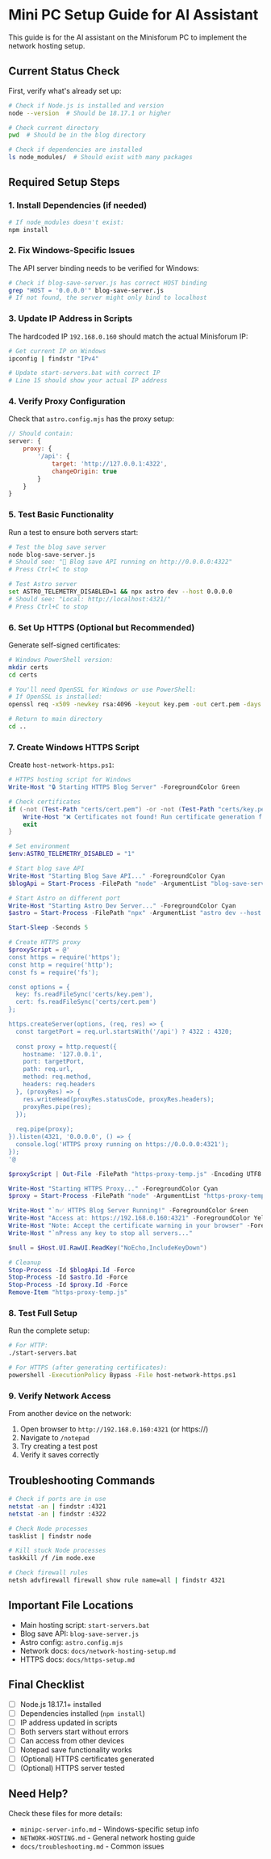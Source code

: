 # Mini PC Setup Guide for AI Assistant

This guide is for the AI assistant on the Minisforum PC to implement the network hosting setup.

## Current Status Check

First, verify what's already set up:
```bash
# Check if Node.js is installed and version
node --version  # Should be 18.17.1 or higher

# Check current directory
pwd  # Should be in the blog directory

# Check if dependencies are installed
ls node_modules/  # Should exist with many packages
```

## Required Setup Steps

### 1. Install Dependencies (if needed)
```bash
# If node_modules doesn't exist:
npm install
```

### 2. Fix Windows-Specific Issues

The API server binding needs to be verified for Windows:
```bash
# Check if blog-save-server.js has correct HOST binding
grep "HOST = '0.0.0.0'" blog-save-server.js
# If not found, the server might only bind to localhost
```

### 3. Update IP Address in Scripts

The hardcoded IP `192.168.0.160` should match the actual Minisforum IP:
```bash
# Get current IP on Windows
ipconfig | findstr "IPv4"

# Update start-servers.bat with correct IP
# Line 15 should show your actual IP address
```

### 4. Verify Proxy Configuration

Check that `astro.config.mjs` has the proxy setup:
```javascript
// Should contain:
server: {
    proxy: {
        '/api': {
            target: 'http://127.0.0.1:4322',
            changeOrigin: true
        }
    }
}
```

### 5. Test Basic Functionality

Run a test to ensure both servers start:
```bash
# Test the blog save server
node blog-save-server.js
# Should see: "📝 Blog save API running on http://0.0.0.0:4322"
# Press Ctrl+C to stop

# Test Astro server
set ASTRO_TELEMETRY_DISABLED=1 && npx astro dev --host 0.0.0.0
# Should see: "Local: http://localhost:4321/"
# Press Ctrl+C to stop
```

### 6. Set Up HTTPS (Optional but Recommended)

Generate self-signed certificates:
```bash
# Windows PowerShell version:
mkdir certs
cd certs

# You'll need OpenSSL for Windows or use PowerShell:
# If OpenSSL is installed:
openssl req -x509 -newkey rsa:4096 -keyout key.pem -out cert.pem -days 365 -nodes -subj "/C=US/ST=State/L=City/O=Home/CN=192.168.0.160" -addext "subjectAltName=IP:192.168.0.160,IP:127.0.0.1,DNS:localhost"

# Return to main directory
cd ..
```

### 7. Create Windows HTTPS Script

Create `host-network-https.ps1`:
```powershell
# HTTPS hosting script for Windows
Write-Host "🔒 Starting HTTPS Blog Server" -ForegroundColor Green

# Check certificates
if (-not (Test-Path "certs/cert.pem") -or -not (Test-Path "certs/key.pem")) {
    Write-Host "❌ Certificates not found! Run certificate generation first." -ForegroundColor Red
    exit
}

# Set environment
$env:ASTRO_TELEMETRY_DISABLED = "1"

# Start blog save API
Write-Host "Starting Blog Save API..." -ForegroundColor Cyan
$blogApi = Start-Process -FilePath "node" -ArgumentList "blog-save-server.js" -PassThru -WindowStyle Minimized

# Start Astro on different port
Write-Host "Starting Astro Dev Server..." -ForegroundColor Cyan
$astro = Start-Process -FilePath "npx" -ArgumentList "astro dev --host 0.0.0.0 --port 4320" -PassThru -WindowStyle Minimized

Start-Sleep -Seconds 5

# Create HTTPS proxy
$proxyScript = @'
const https = require('https');
const http = require('http');
const fs = require('fs');

const options = {
  key: fs.readFileSync('certs/key.pem'),
  cert: fs.readFileSync('certs/cert.pem')
};

https.createServer(options, (req, res) => {
  const targetPort = req.url.startsWith('/api') ? 4322 : 4320;
  
  const proxy = http.request({
    hostname: '127.0.0.1',
    port: targetPort,
    path: req.url,
    method: req.method,
    headers: req.headers
  }, (proxyRes) => {
    res.writeHead(proxyRes.statusCode, proxyRes.headers);
    proxyRes.pipe(res);
  });
  
  req.pipe(proxy);
}).listen(4321, '0.0.0.0', () => {
  console.log('HTTPS proxy running on https://0.0.0.0:4321');
});
'@

$proxyScript | Out-File -FilePath "https-proxy-temp.js" -Encoding UTF8

Write-Host "Starting HTTPS Proxy..." -ForegroundColor Cyan
$proxy = Start-Process -FilePath "node" -ArgumentList "https-proxy-temp.js" -PassThru

Write-Host "`n✅ HTTPS Blog Server Running!" -ForegroundColor Green
Write-Host "Access at: https://192.168.0.160:4321" -ForegroundColor Yellow
Write-Host "Note: Accept the certificate warning in your browser" -ForegroundColor Yellow
Write-Host "`nPress any key to stop all servers..."

$null = $Host.UI.RawUI.ReadKey("NoEcho,IncludeKeyDown")

# Cleanup
Stop-Process -Id $blogApi.Id -Force
Stop-Process -Id $astro.Id -Force  
Stop-Process -Id $proxy.Id -Force
Remove-Item "https-proxy-temp.js"
```

### 8. Test Full Setup

Run the complete setup:
```bash
# For HTTP:
./start-servers.bat

# For HTTPS (after generating certificates):
powershell -ExecutionPolicy Bypass -File host-network-https.ps1
```

### 9. Verify Network Access

From another device on the network:
1. Open browser to `http://192.168.0.160:4321` (or https://)
2. Navigate to `/notepad`
3. Try creating a test post
4. Verify it saves correctly

## Troubleshooting Commands

```bash
# Check if ports are in use
netstat -an | findstr :4321
netstat -an | findstr :4322

# Check Node processes
tasklist | findstr node

# Kill stuck Node processes
taskkill /f /im node.exe

# Check firewall rules
netsh advfirewall firewall show rule name=all | findstr 4321
```

## Important File Locations

- Main hosting script: `start-servers.bat`
- Blog save API: `blog-save-server.js`
- Astro config: `astro.config.mjs`
- Network docs: `docs/network-hosting-setup.md`
- HTTPS docs: `docs/https-setup.md`

## Final Checklist

- [ ] Node.js 18.17.1+ installed
- [ ] Dependencies installed (`npm install`)
- [ ] IP address updated in scripts
- [ ] Both servers start without errors
- [ ] Can access from other devices
- [ ] Notepad save functionality works
- [ ] (Optional) HTTPS certificates generated
- [ ] (Optional) HTTPS server tested

## Need Help?

Check these files for more details:
- `minipc-server-info.md` - Windows-specific setup info
- `NETWORK-HOSTING.md` - General network hosting guide
- `docs/troubleshooting.md` - Common issues